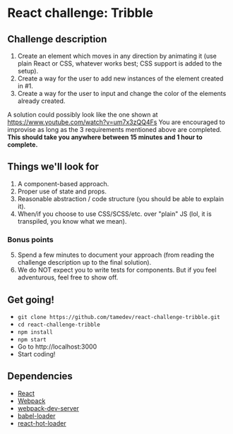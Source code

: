 # React challenge: Tribble

## Challenge description
1. Create an element which moves in any direction by animating it (use plain React or CSS, whatever works best; CSS support is added to the setup).
2. Create a way for the user to add new instances of the element created in #1.
3. Create a way for the user to input and change the color of the elements already created.

A solution could possibly look like the one shown at https://www.youtube.com/watch?v=um7x3zQQ4Fs
You are encouraged to improvise as long as the 3 requirements mentioned above are completed.
**This should take you anywhere between 15 minutes and 1 hour to complete.**

## Things we'll look for
1. A component-based approach.
2. Proper use of state and props.
3. Reasonable abstraction / code structure (you should be able to explain it).
4. When/if you choose to use CSS/SCSS/etc. over "plain" JS (lol, it is transpiled, you know what we mean).

### Bonus points
5. Spend a few minutes to document your approach (from reading the challenge description up to the final solution).
6. We do NOT expect you to write tests for components. But if you feel adventurous, feel free to show off.

## Get going!
* `git clone https://github.com/tamedev/react-challenge-tribble.git`
* `cd react-challenge-tribble`
* `npm install`
* `npm start`
* Go to http://localhost:3000
* Start coding!

## Dependencies

* [React](https://github.com/facebook/react)
* [Webpack](https://github.com/webpack/webpack)
* [webpack-dev-server](https://github.com/webpack/webpack-dev-server)
* [babel-loader](https://github.com/babel/babel-loader)
* [react-hot-loader](https://github.com/gaearon/react-hot-loader)
